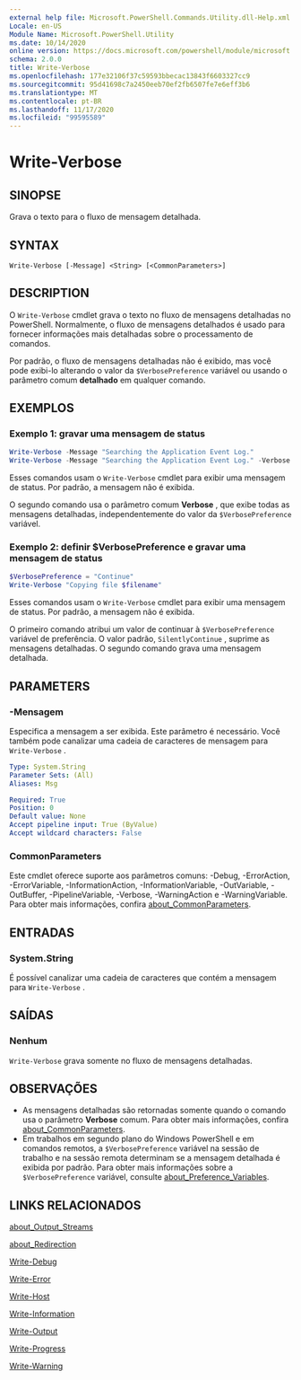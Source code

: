 ```yaml
---
external help file: Microsoft.PowerShell.Commands.Utility.dll-Help.xml
Locale: en-US
Module Name: Microsoft.PowerShell.Utility
ms.date: 10/14/2020
online version: https://docs.microsoft.com/powershell/module/microsoft.powershell.utility/write-verbose?view=powershell-7.2&WT.mc_id=ps-gethelp
schema: 2.0.0
title: Write-Verbose
ms.openlocfilehash: 177e32106f37c59593bbecac13843f6603327cc9
ms.sourcegitcommit: 95d41698c7a2450eeb70ef2fb6507fe7e6eff3b6
ms.translationtype: MT
ms.contentlocale: pt-BR
ms.lasthandoff: 11/17/2020
ms.locfileid: "99595589"
---
```

# Write-Verbose

## SINOPSE
Grava o texto para o fluxo de mensagem detalhada.

## SYNTAX

```
Write-Verbose [-Message] <String> [<CommonParameters>]
```

## DESCRIPTION

O `Write-Verbose` cmdlet grava o texto no fluxo de mensagens detalhadas no PowerShell. Normalmente, o fluxo de mensagens detalhados é usado para fornecer informações mais detalhadas sobre o processamento de comandos.

Por padrão, o fluxo de mensagens detalhadas não é exibido, mas você pode exibi-lo alterando o valor da `$VerbosePreference` variável ou usando o parâmetro comum **detalhado** em qualquer comando.

## EXEMPLOS

### Exemplo 1: gravar uma mensagem de status

```powershell
Write-Verbose -Message "Searching the Application Event Log."
Write-Verbose -Message "Searching the Application Event Log." -Verbose
```

Esses comandos usam o `Write-Verbose` cmdlet para exibir uma mensagem de status. Por padrão, a mensagem não é exibida.

O segundo comando usa o parâmetro comum **Verbose** , que exibe todas as mensagens detalhadas, independentemente do valor da `$VerbosePreference` variável.

### Exemplo 2: definir $VerbosePreference e gravar uma mensagem de status

```powershell
$VerbosePreference = "Continue"
Write-Verbose "Copying file $filename"
```

Esses comandos usam o `Write-Verbose` cmdlet para exibir uma mensagem de status. Por padrão, a mensagem não é exibida.

O primeiro comando atribui um valor de continuar à `$VerbosePreference` variável de preferência. O valor padrão, `SilentlyContinue` , suprime as mensagens detalhadas. O segundo comando grava uma mensagem detalhada.

## PARAMETERS

### -Mensagem

Especifica a mensagem a ser exibida. Este parâmetro é necessário. Você também pode canalizar uma cadeia de caracteres de mensagem para `Write-Verbose` .

```yaml
Type: System.String
Parameter Sets: (All)
Aliases: Msg

Required: True
Position: 0
Default value: None
Accept pipeline input: True (ByValue)
Accept wildcard characters: False
```

### CommonParameters

Este cmdlet oferece suporte aos parâmetros comuns: -Debug, -ErrorAction, -ErrorVariable, -InformationAction, -InformationVariable, -OutVariable, -OutBuffer, -PipelineVariable, -Verbose, -WarningAction e -WarningVariable. Para obter mais informações, confira [about_CommonParameters](../Microsoft.PowerShell.Core/About/about_CommonParameters.md).

## ENTRADAS

### System.String

É possível canalizar uma cadeia de caracteres que contém a mensagem para `Write-Verbose` .

## SAÍDAS

### Nenhum

`Write-Verbose` grava somente no fluxo de mensagens detalhadas.

## OBSERVAÇÕES

- As mensagens detalhadas são retornadas somente quando o comando usa o parâmetro **Verbose** comum. Para obter mais informações, confira [about_CommonParameters](https://go.microsoft.com/fwlink/?LinkID=113216).
- Em trabalhos em segundo plano do Windows PowerShell e em comandos remotos, a `$VerbosePreference` variável na sessão de trabalho e na sessão remota determinam se a mensagem detalhada é exibida por padrão.
  Para obter mais informações sobre a `$VerbosePreference` variável, consulte [about_Preference_Variables](../Microsoft.PowerShell.Core/About/about_Preference_Variables.md).

## LINKS RELACIONADOS

[about_Output_Streams](../Microsoft.PowerShell.Core/About/about_Output_Streams.md)

[about_Redirection](../Microsoft.PowerShell.Core/About/about_Redirection.md)

[Write-Debug](Write-Debug.md)

[Write-Error](Write-Error.md)

[Write-Host](Write-Host.md)

[Write-Information](Write-Information.md)

[Write-Output](Write-Output.md)

[Write-Progress](Write-Progress.md)

[Write-Warning](Write-Warning.md)
